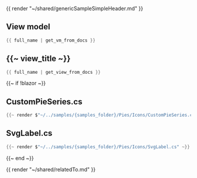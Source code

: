 {{ render "~/shared/genericSampleSimpleHeader.md" }}

## View model

```csharp
{{ full_name | get_vm_from_docs }}
```

## {{~ view_title ~}}

```csharp
{{ full_name | get_view_from_docs }}
```

{{~ if !blazor ~}}
## CustomPieSeries.cs

```csharp
{{~ render $"~/../samples/{samples_folder}/Pies/Icons/CustomPieSeries.cs" ~}}
```

## SvgLabel.cs

```csharp
{{~ render $"~/../samples/{samples_folder}/Pies/Icons/SvgLabel.cs" ~}}
```
{{~ end ~}}

{{ render "~/shared/relatedTo.md" }}